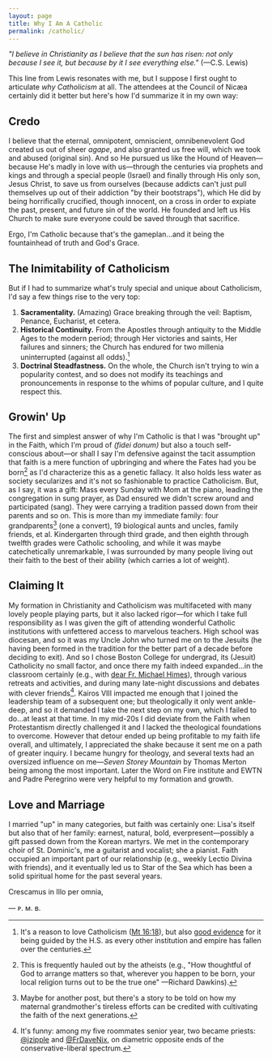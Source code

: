 ```yaml
---
layout: page
title: Why I Am A Catholic
permalink: /catholic/
---
```

*"I believe in Christianity as I believe that the sun has risen: not only because I see it, but because by it I see everything else."* (—C.S. Lewis)

This line from Lewis resonates with me, but I suppose I first ought to articulate *why Catholicism* at all. The attendees at the Council of Nicæa certainly did it better but here's how I'd summarize it in my own way:

## Credo

I believe that the eternal, omnipotent, omniscient, omnibenevolent God created us out of sheer *agape*, and also granted us free will, which we took and abused (original sin). And so He pursued us like the Hound of Heaven—because He's madly in love with us—through the centuries via prophets and kings and through a special people (Israel) and finally through His only son, Jesus Christ, to save us from ourselves (because addicts can't just pull themselves up out of their addiction "by their bootstraps"), which He did by being horrifically crucified, though innocent, on a cross in order to expiate the past, present, and future sin of the world. He founded and left us His Church to make sure everyone could be saved through that sacrifice.

Ergo, I'm Catholic because that's the gameplan...and it being the fountainhead of truth and God's Grace.

## The Inimitability of Catholicism

But if I had to summarize what's truly special and unique about Catholicism, I'd say a few things rise to the very top:
1. **Sacramentality.** (Amazing) Grace breaking through the veil: Baptism, Penance, Eucharist, et cetera.
2. **Historical Continuity.** From the Apostles through antiquity to the Middle Ages to the modern period; through Her victories and saints, Her failures and sinners; the Church has endured for two millenia uninterrupted (against all odds).[^1]
3. **Doctrinal Steadfastness.** On the whole, the Church isn't trying to win a popularity contest, and so does not modify its teachings and pronouncements in response to the whims of popular culture, and I quite respect this.

[^1]: It's a reason to love Catholicism ([Mt 16:18](https://bible.usccb.org/bible/matthew/16?18)), but also [good evidence](/apologia/) for it being guided by the H.S. as every other institution and empire has fallen over the centuries.

## Growin' Up
The first and simplest answer of why I'm Catholic is that I was "brought up" in the Faith, which I'm proud of *(fidei donum)* but also a touch self-conscious about—or shall I say I'm defensive against the tacit assumption that faith is a mere function of upbringing and where the Fates had you be born[^2] as I'd characterize this as a genetic fallacy. It also holds less water as society secularizes and it's not so fashionable to practice Catholicism. But, as I say, it was a gift: Mass every Sunday with Mom at the piano, leading the congregation in sung prayer, as Dad ensured we didn't screw around and participated (sang). They were carrying a tradition passed down from their parents and so on. This is more than my immediate family: four grandparents[^3] (one a convert), 19 biological aunts and uncles, family friends, et al. Kindergarten through third grade, and then eighth through twelfth grades were Catholic schooling, and while it was maybe catechetically unremarkable, I was surrounded by many people living out their faith to the best of their ability (which carries a lot of weight).
 
[^2]: This is frequently hauled out by the atheists (e.g., "How thoughtful of God to arrange matters so that, wherever you happen to be born, your local religion turns out to be the true one" —Richard Dawkins).
[^3]: Maybe for another post, but there's a story to be told on how my maternal grandmother's tireless efforts can be credited with cultivating the faith of the next generations.

## Claiming It
My formation in Christianity and Catholicism was multifaceted with many lovely people playing parts, but it also lacked rigor—for which I take full responsibility as I was given the gift of attending wonderful Catholic institutions with unfettered access to marvelous teachers. High school was diocesan, and so it was my Uncle John who turned me on to the Jesuits (he having been formed in the tradition for the better part of a decade before deciding to exit). And so I chose Boston College for undergrad, its (Jesuit) Catholicity no small factor, and once there my faith indeed expanded...in the classroom certainly (e.g., with [dear Fr. Michael Himes](/frhimes.html)), through various retreats and activities, and during many late-night discussions and debates with clever friends[^4]. Kairos VIII impacted me enough that I joined the leadership team of a subsequent one; but theologically it only went ankle-deep, and so it demanded I take the next step on my own, which I failed to do...at least at that time. In my mid-20s I did deviate from the Faith when Protestantism directly challenged it and I lacked the theological foundations to overcome. However that detour ended up being profitable to my faith life overall, and ultimately, I appreciated the shake because it sent me on a path of greater inquiry. I became hungry for theology, and several texts had an oversized influence on me—*Seven Storey Mountain* by Thomas Merton being among the most important. Later the Word on Fire institute and EWTN and Padre Peregrino were very helpful to my formation and growth.

[^4]: It's funny: among my five roommates senior year, two became priests: [@jzipple](https://twitter.com/jzipple) and [@FrDaveNix](https://twitter.com/FrDaveNix), on diametric opposite ends of the conservative-liberal spectrum.

## Love and Marriage
I married "up" in many categories, but faith was certainly one: Lisa's itself but also that of her family: earnest, natural, bold, everpresent—possibly a gift passed down from the Korean martyrs. We met in the contemporary choir of St. Dominic's, me a guitarist and vocalist; she a pianist. Faith occupied an important part of our relationship (e.g., weekly Lectio Divina with friends), and it eventually led us to Star of the Sea which has been a solid spiritual home for the past several years.

Crescamus in Illo per omnia,

— ᴘ. ᴍ. ʙ.